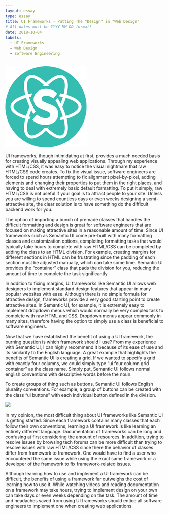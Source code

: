 ```yaml
---
layout: essay
type: essay
title: UI Frameworks - Putting The "Design" in "Web Design"
# All dates must be YYYY-MM-DD format!
date: 2018-10-04
labels:
  - UI Frameworks
  - Web Design
  - Software Engineering
---
```


<img class = "ui small center image" src="../images/semantic.png"/>

UI frameworks, though intimidating at first, provides a much needed basis for creating visually appealing web applications. Through my experience with HTML/CSS, it was easy to notice the visual nightmare that raw HTML/CSS code creates. To fix the visual issue, software engineers are forced to spend hours attempting to fix alignment pixel-by-pixel, adding elements and changing their properties to put them in the right places, and having to deal with extremely basic default formatting. To put it simply, raw HTML/CSS is not useful if your goal is to attract people to your site. Unless you are willing to spend countless days or even weeks designing a semi-attractive site, the clear solution is to have something do the difficult backend work for you.

The option of importing a bunch of premade classes that handles the difficult formatting and design is great for software engineers that are focused on making attractive sites in a reasonable amount of time. Since UI frameworks such as Semantic UI come pre-built with many formatting classes and customization options, completing formatting tasks that would typically take hours to complete with raw HTML/CSS can be completed by adding the class to an HTML division. For example, creating margins for different sections in HTML can be frustrating since the padding of each section must be adjusted manually, which can take some time. Semantic UI provides the “container” class that pads the division for you, reducing the amount of time to complete the task significantly.

In addition to fixing margins, UI frameworks like Semantic UI allows web designers to implement standard design features that appear in many popular websites with ease. Although there is no simple formula for attractive design, frameworks provide a very good starting point to create attractive sites. In Semantic UI, for example, it is extremely easy to implement dropdown menus which would normally be very complex task to complete with raw HTML and CSS. Dropdown menus appear commonly in many sites, therefore having the option to simply use a class is beneficial to software engineers.

Now that we have established the benefit of using a UI framework, the burning question is which framework should I use? From my experience with Semantic UI, I can highly recommend it because of its ease of use and its similarity to the English language. A great example that highlights the benefits of Semantic UI is creating a grid. If we wanted to specify a grid with exactly four columns, we could simply type “ui four column grid container” as the class name. Simply put, Semantic UI follows normal english conventions with descriptive words before the noun.

To create groups of thing such as buttons, Semantic UI follows English plurality conventions. For example, a group of buttons can be created with the class “ui buttons” with each individual button defined in the division.

<img class = "ui large center image" src="buttons.PNG"/>

In my opinion, the most difficult thing about UI frameworks like Semantic UI is getting started. Since each framework contains many classes that each follow their own conventions, learning a UI framework is like learning an entirely different language. Documentation of frameworks can be long and confusing at first considering the amount of resources. In addition, trying to resolve issues by browsing tech forums can be more difficult than trying to resolve issues with raw HTML/CSS since there the behavior of classes differ from framework to framework. One would have to find a user who encountered the same issue while using the exact same framework or a developer of the framework to fix framework-related issues.

Although learning how to use and implement a UI framework can be difficult, the benefits of using a framework far outweighs the cost of learning how to use it. While watching videos and reading documentation on a framework may take hours, trying to implement design on your own can take days or even weeks depending on the task. The amount of time and headaches saved from using UI frameworks should entice all software engineers to implement one when creating web applications.

